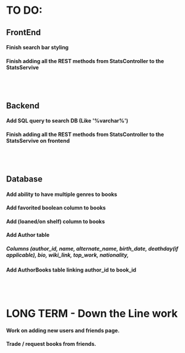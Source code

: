 # TO DO:

## FrontEnd

#### Finish search bar styling 
#### Finish adding all the REST methods from StatsController to the StatsServive

<br />
<br />

## Backend

#### Add SQL query to search DB (Like '%varchar%')
#### Finish adding all the REST methods from StatsController to the StatsServive on frontend


<br />
<br />

## Database

#### Add ability to have multiple genres to books
#### Add favorited boolean column to books
#### Add (loaned/on shelf) column to books
#### Add Author table 
  ##### Columns (author_id, name, alternate_name, birth_date, deathday(if applicable), bio, wiki_link, top_work, nationality, 
#### Add AuthorBooks table linking author_id to book_id



<br />
<br />

# LONG TERM - Down the Line work 
  #### Work on adding new users and friends page. 
  #### Trade / request books from friends. 
